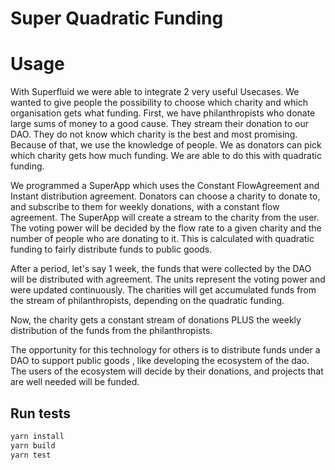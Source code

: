 Super Quadratic Funding
==================

# Usage

With Superfluid we were able to integrate 2 very useful Usecases.
We wanted to give people the possibility to choose which charity and which organisation gets what funding.
First, we have philanthropists who donate large sums of money to a good cause. They stream their donation to our DAO.
They do not know which charity is the best and most promising.
Because of that, we use the knowledge of people.
We as donators can pick which charity gets how much funding.
We are able to do this with quadratic funding.


We programmed a SuperApp which uses the Constant FlowAgreement and Instant distribution agreement.
Donators can choose a charity to donate to, and subscribe to them for weekly donations, with a constant flow agreement.
The SuperApp will create a stream to the charity from the user.
The voting power will be decided by the flow rate to a given charity and the number of people who are donating to it.
This is calculated with quadratic funding to fairly distribute funds to public goods.


After a period, let's say 1 week, the funds that were collected by the DAO will be distributed with agreement.
The units represent the voting power and were updated continuously.
The charities will get accumulated funds from the stream of philanthropists, depending on the quadratic funding.

Now, the charity gets a constant stream of donations PLUS the weekly distribution of the funds from the philanthropists.


The opportunity for this technology for others is to distribute funds under a DAO to support public goods ,
like developing the ecosystem of the dao.
The users of the ecosystem will decide by their donations, and projects that are well needed will be funded.

## Run tests

```bash
yarn install
yarn build
yarn test
```
